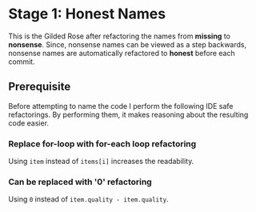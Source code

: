 # Stage 1: Honest Names
This is the Gilded Rose after refactoring the names from **missing** to **nonsense**. Since, nonsense names can be 
viewed as a step backwards, nonsense names are automatically refactored to **honest** before each commit.

## Prerequisite
Before attempting to name the code I perform the following IDE safe refactorings. By performing them, it makes reasoning about the resulting code easier.

### Replace for-loop with for-each loop refactoring
Using `item` instead of `items[i]` increases the readability.

### Can be replaced with '0' refactoring
Using `0` instead of `item.quality - item.quality`.